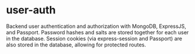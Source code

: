 # user-auth
Backend user authentication and authorization with MongoDB, ExpressJS, and Passport. Password hashes and salts are stored together for each user in the database. Session cookies (via express-session and Passport) are also stored in the database, allowing for protected routes.

